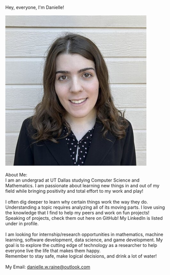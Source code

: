 Hey, everyone, I'm Danielle!<br><br>
![Danielle Raine](danielleraine.jpg?raw=true)
<br><br>
About Me:<br>
I am an undergrad at UT Dallas studying Computer Science and Mathematics. I am passionate about learning new things in and out of my field while bringing positivity and total effort to my work and play!<br>
<br>
I often dig deeper to learn why certain things work the way they do. Understanding a topic requires analyzing all of its moving parts. I love using the knowledge that I find to help my peers and work on fun projects! Speaking of projects, check them out here on GitHub! My LinkedIn is listed under in profile.<br>
<br>
I am looking for internship/research opportunities in mathematics, machine learning, software development, data science, and game development. My goal is to explore the cutting edge of technology as a researcher to help everyone live the life that makes them happy.<be>
<br>
Remember to stay safe, make logical decisions, and drink a lot of water!<br>
<br>
My Email: danielle.w.raine@outlook.com
